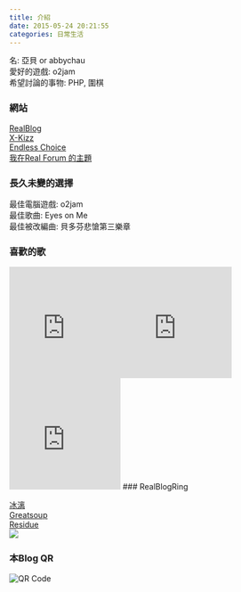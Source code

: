 ```yaml
---
title: 介紹
date: 2015-05-24 20:21:55
categories: 日常生活
---
```


名: 亞貝 or abbychau  
愛好的遊戲: o2jam  
希望討論的事物: PHP, 圍棋

### 網站

 [RealBlog](http://realblog.zkiz.com)  
[X-Kizz](http://bbs.zkiz.com)  
[Endless Choice](http://ec.zkiz.com)  
[我在Real Forum 的主題](http://realforum.zkiz.com/userinfo.php?zid=1)  
### 長久未變的選擇

 最佳電腦遊戲: o2jam  
最佳歌曲: Eyes on Me  
最佳被改編曲: 貝多芬悲愴第三樂章  
  
### 喜歡的歌

 <iframe allowfullscreen="" frameborder="0" height="200" src="http://www.youtube.com/embed/VrO9EWbt9mc" width="200"></iframe><iframe allowfullscreen="" frameborder="0" height="200" src="http://www.youtube.com/embed/IzYdhhfdz14" width="200"></iframe><iframe allowfullscreen="" frameborder="0" height="200" src="http://www.youtube.com/embed/r5zI3m-xmIk" width="200"></iframe>  
### RealBlogRing

 [冰漓](/oneirocriticism)  
[Greatsoup](/greatsoup)  
[Residue](/residueon)  
[![](http://farm6.static.flickr.com/5131/5409882491_014e043172_t.jpg)](/byuwraindmaizwei)  
### 本Blog QR

 ![QR Code](http://chart.apis.google.com/chart?chs=100x100&cht=qr&chld=|1&chl=http%3A%2F%2Fgoo.gl%2FzQQIee)